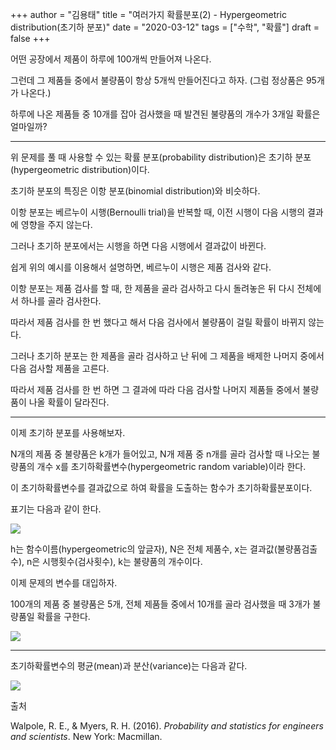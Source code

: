 +++
author = "김용태"
title = "여러가지 확률분포(2) - Hypergeometric distribution(초기하 분포)"
date = "2020-03-12"
tags = ["수학", "확률"]
draft = false
+++

어떤 공장에서 제품이 하루에 100개씩 만들어져 나온다.

그런데 그 제품들 중에서 불량품이 항상 5개씩 만들어진다고 하자. (그럼 정상품은 95개가 나온다.)

하루에 나온 제품들 중 10개를 잡아 검사했을 때 발견된 불량품의 개수가 3개일 확률은 얼마일까?

---

위 문제를 풀 때 사용할 수 있는 확률 분포(probability distribution)은 초기하 분포(hypergeometric distribution)이다.

초기하 분포의 특징은 이항 분포(binomial distribution)와 비슷하다.

이항 분포는 베르누이 시행(Bernoulli trial)을 반복할 때, 이전 시행이 다음 시행의 결과에 영향을 주지 않는다.

그러나 초기하 분포에서는 시행을 하면 다음 시행에서 결과값이 바뀐다.

쉽게 위의 예시를 이용해서 설명하면, 베르누이 시행은 제품 검사와 같다.

이항 분포는 제품 검사를 할 때, 한 제품을 골라 검사하고 다시 돌려놓은 뒤 다시 전체에서 하나를 골라 검사한다.

따라서 제품 검사를 한 번 했다고 해서 다음 검사에서 불량품이 걸릴 확률이 바뀌지 않는다.

그러나 초기하 분포는 한 제품을 골라 검사하고 난 뒤에 그 제품을 배제한 나머지 중에서 다음 검사할 제품을 고른다.

따라서 제품 검사를 한 번 하면 그 결과에 따라 다음 검사할 나머지 제품들 중에서 불량품이 나올 확률이 달라진다.

---

이제 초기하 분포를 사용해보자.

N개의 제품 중 불량품은 k개가 들어있고, N개 제품 중 n개를 골라 검사할 때 나오는 불량품의 개수 x를 초기하확률변수(hypergeometric random variable)이라 한다.

이 초기하확률변수를 결과값으로 하여 확률을 도출하는 함수가 초기하확률분포이다.

표기는 다음과 같이 한다.

![](https://cdn.hashnode.com/res/hashnode/image/upload/v1681628849853/d3b07fc6-5b7d-46e6-90a4-87902a09836e.png)

h는 함수이름(hypergeometric의 앞글자), N은 전체 제품수, x는 결과값(불량품검출수), n은 시행횟수(검사횟수), k는 불량품의 개수이다.

이제 문제의 변수를 대입하자.

100개의 제품 중 불량품은 5개, 전체 제품들 중에서 10개를 골라 검사했을 때 3개가 불량품일 확률을 구한다.

![](https://cdn.hashnode.com/res/hashnode/image/upload/v1681628889300/1a13d38f-84af-4415-858c-8621b610c9d9.png)

---

초기하확률변수의 평균(mean)과 분산(variance)는 다음과 같다.

![](https://cdn.hashnode.com/res/hashnode/image/upload/v1681628901121/adf499fb-8116-4524-99bd-cfa121e464bb.png)

출처

Walpole, R. E., & Myers, R. H. (2016). *Probability and statistics for engineers and scientists*. New York: Macmillan.